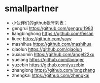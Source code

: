 smallpartner
============


 * 小伙伴们的github帐号列表：
  * gengrui https://github.com/gengrui1983
  * liangbinghong https://github.com/feisan
  * liuce https://github.com/yayv
  * mashihua https://github.com/mashihua
  * qiaolun https://github.com/qiaolun
  * xuxiaomin https://github.com/angel22xu
  * yuelang https://github.com/laonger
  * yuzebin https://github.com/yuzebin
  * zhanglong https://github.com/longzhang
  * zhengkai https://github.com/zhengkai

